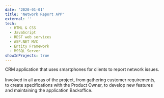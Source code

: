 ```yaml
---
date: '2020-01-01'
title: 'Network Report APP'
external: ''
tech:
  - HTML & CSS
  - JavaScript
  - REST web services
  - ASP.NET MVC
  - Entity Framework
  - MSSQL Server
showInProjects: true
---
```


CRM application that uses smartphones for clients to report network issues.
<br/><br/>
Involved in all areas of the project, from gathering customer requirements, to create specifications with the Product Owner, to develop new features and maintaining the application Backoffice.
